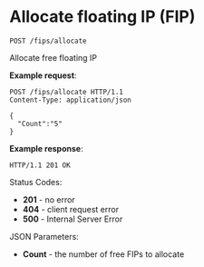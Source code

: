 # Allocate floating IP (FIP)

`POST /fips/allocate`

Allocate free floating IP

**Example request**:

```
POST /fips/allocate HTTP/1.1
Content-Type: application/json

{
  "Count":"5"
}
```

**Example response**:

    HTTP/1.1 201 OK

Status Codes:

- **201** - no error
- **404** - client request error
- **500** - Internal Server Error

JSON Parameters:

- **Count** - the number of free FIPs to allocate